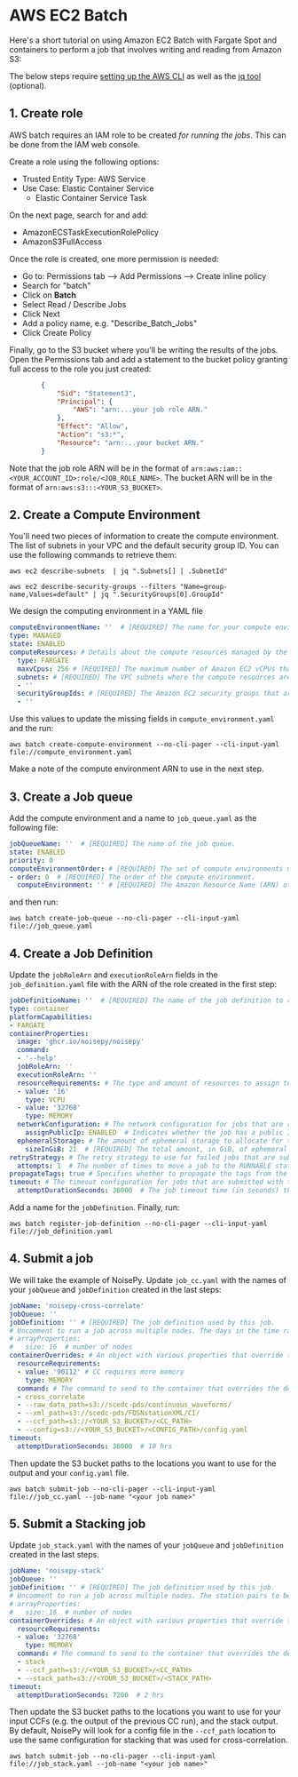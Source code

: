 # AWS EC2 Batch

Here's a short tutorial on using Amazon EC2 Batch with Fargate Spot and containers to perform a job that involves writing and reading from Amazon S3:

The below steps require [setting up the AWS CLI](https://docs.aws.amazon.com/cli/latest/userguide/getting-started-quickstart.html) as well as the [jq tool](https://jqlang.github.io/jq/download/) (optional).


## 1. Create role

AWS batch requires an IAM role to be created *for running the jobs*. This can be done from the IAM web console.

Create a role using the following options:

- Trusted Entity Type: AWS Service
- Use Case: Elastic Container Service
    - Elastic Container Service Task

On the next page, search for and add:
- AmazonECSTaskExecutionRolePolicy
- AmazonS3FullAccess

Once the role is created, one more permission is needed:
- Go to: Permissions tab --> Add Permissions --> Create inline policy
- Search for "batch"
- Click on **Batch**
- Select Read / Describe Jobs
- Click Next
- Add a policy name, e.g. "Describe_Batch_Jobs"
- Click Create Policy

Finally, go to the S3 bucket where you'll be writing the results of the jobs.
Open the Permissions tab and add a statement to the bucket policy granting full access to the role you
just created:

```json
		{
			"Sid": "Statement3",
			"Principal": {
			    "AWS": "arn:...your job role ARN."
			},
			"Effect": "Allow",
			"Action": "s3:*",
			"Resource": "arn:...your bucket ARN."
		}
```

Note that the job role ARN will be in the format of `arn:aws:iam::<YOUR_ACCOUNT_ID>:role/<JOB_ROLE_NAME>`. The bucket ARN will be in the format of `arn:aws:s3:::<YOUR_S3_BUCKET>`.


## 2. Create a Compute Environment

You'll need two pieces of information to create the compute environment. The list of subnets in your VPC and the default security group ID. You can use the following commands to retrieve them:

```
aws ec2 describe-subnets  | jq ".Subnets[] | .SubnetId"
```
```
aws ec2 describe-security-groups --filters "Name=group-name,Values=default" | jq ".SecurityGroups[0].GroupId"
```

We design the computing environment in a YAML file

```yaml
computeEnvironmentName: ''  # [REQUIRED] The name for your compute environment.
type: MANAGED
state: ENABLED
computeResources: # Details about the compute resources managed by the compute environment.
  type: FARGATE
  maxvCpus: 256 # [REQUIRED] The maximum number of Amazon EC2 vCPUs that a compute environment can reach.
  subnets: # [REQUIRED] The VPC subnets where the compute resources are launched.
  - ''
  securityGroupIds: # [REQUIRED] The Amazon EC2 security groups that are associated with instances launched in the compute environment.
  - ''
```
Use this values to update the missing fields in `compute_environment.yaml` and the run:

```
aws batch create-compute-environment --no-cli-pager --cli-input-yaml file://compute_environment.yaml
```

Make a note of the compute environment ARN to use in the next step.

## 3. Create a Job queue

Add the compute environment and a name to `job_queue.yaml` as the following file:

```yaml
jobQueueName: ''  # [REQUIRED] The name of the job queue.
state: ENABLED
priority: 0
computeEnvironmentOrder: # [REQUIRED] The set of compute environments mapped to a job queue and their order relative to each other.
- order: 0  # [REQUIRED] The order of the compute environment.
  computeEnvironment: '' # [REQUIRED] The Amazon Resource Name (ARN) of the compute environment.
```
 and then run:

```
aws batch create-job-queue --no-cli-pager --cli-input-yaml file://job_queue.yaml
```

## 4. Create a Job Definition

Update the `jobRoleArn` and `executionRoleArn` fields in the `job_definition.yaml` file with the ARN of the role created in the first step:
```yaml
jobDefinitionName: ''  # [REQUIRED] The name of the job definition to register.
type: container
platformCapabilities:
- FARGATE
containerProperties:
  image: 'ghcr.io/noisepy/noisepy'
  command:
  - '--help'
  jobRoleArn: ''
  executionRoleArn: ''
  resourceRequirements: # The type and amount of resources to assign to a container.
  - value: '16'
    type: VCPU
  - value: '32768'
    type: MEMORY
  networkConfiguration: # The network configuration for jobs that are running on Fargate resources.
    assignPublicIp: ENABLED  # Indicates whether the job has a public IP address. Valid values are: ENABLED, DISABLED.
  ephemeralStorage: # The amount of ephemeral storage to allocate for the task.
    sizeInGiB: 21  # [REQUIRED] The total amount, in GiB, of ephemeral storage to set for the task.
retryStrategy: # The retry strategy to use for failed jobs that are submitted with this job definition.
  attempts: 1  # The number of times to move a job to the RUNNABLE status.
propagateTags: true # Specifies whether to propagate the tags from the job or job definition to the corresponding Amazon ECS task.
timeout: # The timeout configuration for jobs that are submitted with this job definition, after which Batch terminates your jobs if they have not finished.
  attemptDurationSeconds: 36000  # The job timeout time (in seconds) that's measured from the job attempt's startedAt timestamp.
```


Add a name for the `jobDefinition`. Finally, run:

```
aws batch register-job-definition --no-cli-pager --cli-input-yaml file://job_definition.yaml
```

## 4. Submit a job

We will take the example of NoisePy. Update `job_cc.yaml` with the names of your `jobQueue` and `jobDefinition` created in the last steps:
```yaml
jobName: 'noisepy-cross-correlate'
jobQueue: ''
jobDefinition: '' # [REQUIRED] The job definition used by this job.
# Uncomment to run a job across multiple nodes. The days in the time range will be split across the nodes.
# arrayProperties:
#   size: 16  # number of nodes
containerOverrides: # An object with various properties that override the defaults for the job definition that specify the name of a container in the specified job definition and the overrides it should receive.
  resourceRequirements:
  - value: '90112' # CC requires more memory
    type: MEMORY
  command: # The command to send to the container that overrides the default command from the Docker image or the job definition.
  - cross_correlate
  - --raw_data_path=s3://scedc-pds/continuous_waveforms/
  - --xml_path=s3://scedc-pds/FDSNstationXML/CI/
  - --ccf_path=s3://<YOUR_S3_BUCKET>/<CC_PATH>
  - --config=s3://<YOUR_S3_BUCKET>/<CONFIG_PATH>/config.yaml
timeout:
  attemptDurationSeconds: 36000  # 10 hrs
```


Then update the S3 bucket paths to the locations you want to use for the output and your `config.yaml` file.

```
aws batch submit-job --no-cli-pager --cli-input-yaml file://job_cc.yaml --job-name "<your job name>"
```

## 5. Submit a Stacking job

Update `job_stack.yaml` with the names of your `jobQueue` and `jobDefinition` created in the last steps. 
```yaml
jobName: 'noisepy-stack'
jobQueue: ''
jobDefinition: '' # [REQUIRED] The job definition used by this job.
# Uncomment to run a job across multiple nodes. The station pairs to be stacked will be split across the nodes.
# arrayProperties:
#   size: 16  # number of nodes
containerOverrides: # An object with various properties that override the defaults for the job definition that specify the name of a container in the specified job definition and the overrides it should receive.
  resourceRequirements:
  - value: '32768'
    type: MEMORY
  command: # The command to send to the container that overrides the default command from the Docker image or the job definition.
  - stack
  - --ccf_path=s3://<YOUR_S3_BUCKET>/<CC_PATH>
  - --stack_path=s3://<YOUR_S3_BUCKET>/<STACK_PATH>
timeout:
  attemptDurationSeconds: 7200  # 2 hrs
```


Then update the S3 bucket paths
to the locations you want to use for your input CCFs (e.g. the output of the previous CC run), and the stack output. By default, NoisePy will look for a config file in the `--ccf_path` location to use the same configuration for stacking that was used for cross-correlation.

```
aws batch submit-job --no-cli-pager --cli-input-yaml file://job_stack.yaml --job-name "<your job name>"
```
